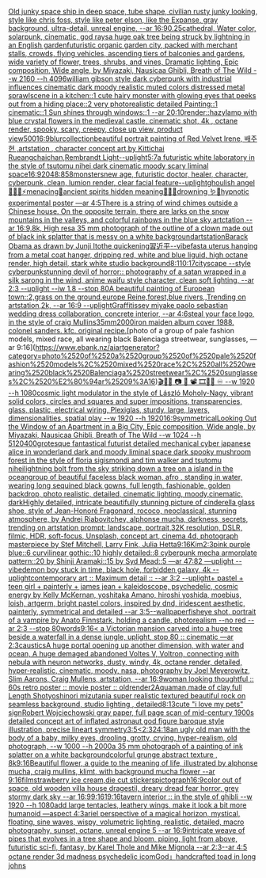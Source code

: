 [Old junky space ship in deep space, tube shape, civilian rusty junky looking, style like chris foss, style like peter elson, like the Expanse, gray background, ultra-detail, unreal engine, --ar 16:9](https://www.ebank.nz/aiartgenerator?category=Old%2520junky%2520space%2520ship%2520in%2520deep%2520space%2C%2520tube%2520shape%2C%2520civilian%2520rusty%2520junky%2520looking%2C%2520style%2520like%2520chris%2520foss%2C%2520style%2520like%2520peter%2520elson%2C%2520like%2520the%2520Expanse%2C%2520gray%2520background%2C%2520ultra-detail%2C%2520unreal%2520engine%2C%2520--ar%252016%3A9)[0.25](https://www.ebank.nz/aiartgenerator?category=0.25)[cathedral, Water color, solarpunk, cinematic, god rays](https://www.ebank.nz/aiartgenerator?category=cathedral%2C%2520Water%2520color%2C%2520solarpunk%2C%2520cinematic%2C%2520god%2520rays)[a huge oak tree being struck by lightning in an English garden](https://www.ebank.nz/aiartgenerator?category=a%2520huge%2520oak%2520tree%2520being%2520struck%2520by%2520lightning%2520in%2520an%2520English%2520garden)[futuristic organic garden city, packed with merchant stalls, crowds, flying vehicles, ascending tiers of balconies and gardens, wide variety of flower, trees, shrubs, and vines, Dramatic lighting, Epic composition, Wide angle, by Miyazaki, Nausicaa Ghibli, Breath of The Wild --w 2160  --h 4096](https://www.ebank.nz/aiartgenerator?category=futuristic%2520organic%2520garden%2520city%2C%2520packed%2520with%2520merchant%2520stalls%2C%2520crowds%2C%2520flying%2520vehicles%2C%2520ascending%2520tiers%2520of%2520balconies%2520and%2520gardens%2C%2520wide%2520variety%2520of%2520flower%2C%2520trees%2C%2520shrubs%2C%2520and%2520vines%2C%2520Dramatic%2520lighting%2C%2520Epic%2520composition%2C%2520Wide%2520angle%2C%2520by%2520Miyazaki%2C%2520Nausicaa%2520Ghibli%2C%2520Breath%2520of%2520The%2520Wild%2520--w%25202160%2520%2520--h%25204096)[william gibson style dark cyberpunk with industrial influences cinematic dark moody realistic muted colors distressed metal sprawl](https://www.ebank.nz/aiartgenerator?category=william%2520gibson%2520style%2520dark%2520cyberpunk%2520with%2520industrial%2520influences%2520cinematic%2520dark%2520moody%2520realistic%2520muted%2520colors%2520distressed%2520metal%2520sprawl)[scene in a kitchen::1 cute hairy monster with glowing eyes that peeks out from a hiding place::2 very photorealistic detailed Painting::1 cinematic::1 Sun shines through windows::1 --ar 20:10](https://www.ebank.nz/aiartgenerator?category=scene%2520in%2520a%2520kitchen%3A%3A1%2520cute%2520hairy%2520monster%2520with%2520glowing%2520eyes%2520that%2520peeks%2520out%2520from%2520a%2520hiding%2520place%3A%3A2%2520very%2520photorealistic%2520detailed%2520Painting%3A%3A1%2520cinematic%3A%3A1%2520Sun%2520shines%2520through%2520windows%3A%3A1%2520--ar%252020%3A10)[render::](https://www.ebank.nz/aiartgenerator?category=render%3A%3A)[hazy](https://www.ebank.nz/aiartgenerator?category=hazy)[lamp with blue crystal flowers in the medieval castle, cinematic shot, 4k , octane render, spooky, scary, creepy, close up view, product view](https://www.ebank.nz/aiartgenerator?category=lamp%2520with%2520blue%2520crystal%2520flowers%2520in%2520the%2520medieval%2520castle%2C%2520cinematic%2520shot%2C%25204k%2520%2C%2520octane%2520render%2C%2520spooky%2C%2520scary%2C%2520creepy%2C%2520close%2520up%2520view%2C%2520product%2520view)[500](https://www.ebank.nz/aiartgenerator?category=500)[16:9](https://www.ebank.nz/aiartgenerator?category=16%3A9)[blur](https://www.ebank.nz/aiartgenerator?category=blur)[collection](https://www.ebank.nz/aiartgenerator?category=collection)[beautiful portrait painting of Red Velvet Irene, 배주현 ,artstation , character concept art,by Kittichai Rueangchaichan,Rembrandt Light](https://www.ebank.nz/aiartgenerator?category=beautiful%2520portrait%2520painting%2520of%2520Red%2520Velvet%2520Irene%2C%2520%EB%B0%B0%EC%A3%BC%ED%98%84%2520%2Cartstation%2520%2C%2520character%2520concept%2520art%2Cby%2520Kittichai%2520Rueangchaichan%2CRembrandt%2520Light)[--uplight](https://www.ebank.nz/aiartgenerator?category=--uplight)[5:7](https://www.ebank.nz/aiartgenerator?category=5%3A7)[a futuristic white laboratory in the style of tsutomu nihei dark cinematic moody scary liminal space](https://www.ebank.nz/aiartgenerator?category=a%2520futuristic%2520white%2520laboratory%2520in%2520the%2520style%2520of%2520tsutomu%2520nihei%2520dark%2520cinematic%2520moody%2520scary%2520liminal%2520space)[16:9](https://www.ebank.nz/aiartgenerator?category=16%3A9)[2048:858](https://www.ebank.nz/aiartgenerator?category=2048%3A858)[monsters](https://www.ebank.nz/aiartgenerator?category=monsters)[new age, futuristic doctor, healer, character, cyberpunk, clean, lumion render, clear facial feature](https://www.ebank.nz/aiartgenerator?category=new%2520age%2C%2520futuristic%2520doctor%2C%2520healer%2C%2520character%2C%2520cyberpunk%2C%2520clean%2C%2520lumion%2520render%2C%2520clear%2520facial%2520feature)[--uplight](https://www.ebank.nz/aiartgenerator?category=--uplight)[ghoulish angel 🧊🍼✨⚡️menacing🌙ancient spirits hidden meaning🐚🍄🦚drowning 🪱🐍hypnotic experimental poster —ar 4:5](https://www.ebank.nz/aiartgenerator?category=ghoulish%2520angel%2520%F0%9F%A7%8A%F0%9F%8D%BC%E2%9C%A8%E2%9A%A1%EF%B8%8Fmenacing%F0%9F%8C%99ancient%2520spirits%2520hidden%2520meaning%F0%9F%90%9A%F0%9F%8D%84%F0%9F%A6%9Adrowning%2520%F0%9F%AA%B1%F0%9F%90%8Dhypnotic%2520experimental%2520poster%2520%E2%80%94ar%25204%3A5)[There is a string of wind chimes outside a Chinese house. On the opposite terrain, there are larks on the snow mountains in the valleys, and colorful rainbows in the blue sky,artctation,--ar 16:9,8k, High res](https://www.ebank.nz/aiartgenerator?category=There%2520is%2520a%2520string%2520of%2520wind%2520chimes%2520outside%2520a%2520Chinese%2520house.%2520On%2520the%2520opposite%2520terrain%2C%2520there%2520are%2520larks%2520on%2520the%2520snow%2520mountains%2520in%2520the%2520valleys%2C%2520and%2520colorful%2520rainbows%2520in%2520the%2520blue%2520sky%2Cartctation%2C--ar%252016%3A9%2C8k%2C%2520High%2520res)[a 35 mm photograph of the outline of a clown made out of black ink splatter that is messy on a white background](https://www.ebank.nz/aiartgenerator?category=a%252035%2520mm%2520photograph%2520of%2520the%2520outline%2520of%2520a%2520clown%2520made%2520out%2520of%2520black%2520ink%2520splatter%2520that%2520is%2520messy%2520on%2520a%2520white%2520background)[artstation](https://www.ebank.nz/aiartgenerator?category=artstation)[Barack Obama as drawn by Junji Ito](https://www.ebank.nz/aiartgenerator?category=Barack%2520Obama%2520as%2520drawn%2520by%2520Junji%2520Ito)[the quickening](https://www.ebank.nz/aiartgenerator?category=the%2520quickening)[習近平](https://www.ebank.nz/aiartgenerator?category=%E7%BF%92%E8%BF%91%E5%B9%B3)[--vibefast](https://www.ebank.nz/aiartgenerator?category=--vibefast)[a uterus hanging from a metal coat hanger, dripping red, white and blue liguid, high octane render, high detail, stark white studio background](https://www.ebank.nz/aiartgenerator?category=a%2520uterus%2520hanging%2520from%2520a%2520metal%2520coat%2520hanger%2C%2520dripping%2520red%2C%2520white%2520and%2520blue%2520liguid%2C%2520high%2520octane%2520render%2C%2520high%2520detail%2C%2520stark%2520white%2520studio%2520background)[8:1](https://www.ebank.nz/aiartgenerator?category=8%3A1)[10:17](https://www.ebank.nz/aiartgenerator?category=10%3A17)[cityscape --style cyberpunk](https://www.ebank.nz/aiartgenerator?category=cityscape%2520--style%2520cyberpunk)[stunning devil of horror:: photography of a satan wrapped in a silk sarong in the wind, anime waifu style character, clean soft lighting, --ar 2:3 --uplight --iw 1.8 --stop 80](https://www.ebank.nz/aiartgenerator?category=stunning%2520devil%2520of%2520horror%3A%3A%2520photography%2520of%2520a%2520satan%2520wrapped%2520in%2520a%2520silk%2520sarong%2520in%2520the%2520wind%2C%2520anime%2520waifu%2520style%2520character%2C%2520clean%2520soft%2520lighting%2C%2520--ar%25202%3A3%2520--uplight%2520--iw%25201.8%2520--stop%252080)[A beautiful painting of European town::2,grass on the ground,europe Reine,forest,blue rivers,,Trending on artstation,2k, --ar 16:9 --uplight](https://www.ebank.nz/aiartgenerator?category=A%2520beautiful%2520painting%2520of%2520European%2520town%3A%3A2%2Cgrass%2520on%2520the%2520ground%2Ceurope%2520Reine%2Cforest%2Cblue%2520rivers%2C%2CTrending%2520on%2520artstation%2C2k%2C%2520--ar%252016%3A9%2520--uplight)[Graffiti](https://www.ebank.nz/aiartgenerator?category=Graffiti)[ssey miyake paolo sebastian wedding dress collaboration, concrete interior, --ar 4:6](https://www.ebank.nz/aiartgenerator?category=ssey%2520miyake%2520paolo%2520sebastian%2520wedding%2520dress%2520collaboration%2C%2520concrete%2520interior%2C%2520--ar%25204%3A6)[steal your face  logo, in the style of craig Mullins](https://www.ebank.nz/aiartgenerator?category=steal%2520your%2520face%2520%2520logo%2C%2520in%2520the%2520style%2520of%2520craig%2520Mullins)[35mm](https://www.ebank.nz/aiartgenerator?category=35mm)[2000](https://www.ebank.nz/aiartgenerator?category=2000)[iron maiden album cover 1988. colonel sanders. kfc. original recipe.](https://www.ebank.nz/aiartgenerator?category=iron%2520maiden%2520album%2520cover%25201988.%2520colonel%2520sanders.%2520kfc.%2520original%2520recipe.)[photo of a group of pale fashion models, mixed race, all wearing black Balenciaga streetwear, sunglasses, —ar 9:16](https://www.ebank.nz/aiartgenerator?category=photo%2520of%2520a%2520group%2520of%2520pale%2520fashion%2520models%2C%2520mixed%2520race%2C%2520all%2520wearing%2520black%2520Balenciaga%2520streetwear%2C%2520sunglasses%2C%2520%E2%80%94ar%25209%3A16)[🎬🌈📼 📷  🎥 📽 🎞🧬🌌 ♾️ --w 1920 --h 1080](https://www.ebank.nz/aiartgenerator?category=%F0%9F%8E%AC%F0%9F%8C%88%F0%9F%93%BC%2520%F0%9F%93%B7%2520%2520%F0%9F%8E%A5%2520%F0%9F%93%BD%2520%F0%9F%8E%9E%F0%9F%A7%AC%F0%9F%8C%8C%2520%E2%99%BE%EF%B8%8F%2520--w%25201920%2520--h%25201080)[cosmic light modulator in the style of László Moholy-Nagy, vibrant solid colors, circles and squares and super impositions, transparencies, glass, plastic, electrical wiring,  Plexiglas, sturdy, large, layers, dimensionalities, spatial play --w 1920 --h 1920](https://www.ebank.nz/aiartgenerator?category=cosmic%2520light%2520modulator%2520in%2520the%2520style%2520of%2520L%C3%A1szl%C3%B3%2520Moholy-Nagy%2C%2520vibrant%2520solid%2520colors%2C%2520circles%2520and%2520squares%2520and%2520super%2520impositions%2C%2520transparencies%2C%2520glass%2C%2520plastic%2C%2520electrical%2520wiring%2C%2520%2520Plexiglas%2C%2520sturdy%2C%2520large%2C%2520layers%2C%2520dimensionalities%2C%2520spatial%2520play%2520--w%25201920%2520--h%25201920)[16:9](https://www.ebank.nz/aiartgenerator?category=16%3A9)[symmetrical](https://www.ebank.nz/aiartgenerator?category=symmetrical)[Looking Out the Window of an Apartment in a Big City, Epic composition, Wide angle, by Miyazaki, Nausicaa Ghibli, Breath of The Wild --w 1024 --h 5120](https://www.ebank.nz/aiartgenerator?category=Looking%2520Out%2520the%2520Window%2520of%2520an%2520Apartment%2520in%2520a%2520Big%2520City%2C%2520Epic%2520composition%2C%2520Wide%2520angle%2C%2520by%2520Miyazaki%2C%2520Nausicaa%2520Ghibli%2C%2520Breath%2520of%2520The%2520Wild%2520--w%25201024%2520--h%25205120)[400](https://www.ebank.nz/aiartgenerator?category=400)[grotesque fantastical futurist detailed mechanical cyber japanese alice in wonderland dark and moody liminal space dark spooky mushroom forest in the style of floria sigismondi and tim walker and tsutomu nihei](https://www.ebank.nz/aiartgenerator?category=grotesque%2520fantastical%2520futurist%2520detailed%2520mechanical%2520cyber%2520japanese%2520alice%2520in%2520wonderland%2520dark%2520and%2520moody%2520liminal%2520space%2520dark%2520spooky%2520mushroom%2520forest%2520in%2520the%2520style%2520of%2520floria%2520sigismondi%2520and%2520tim%2520walker%2520and%2520tsutomu%2520nihei)[lightning bolt from the sky striking down a tree on a island in the ocean](https://www.ebank.nz/aiartgenerator?category=lightning%2520bolt%2520from%2520the%2520sky%2520striking%2520down%2520a%2520tree%2520on%2520a%2520island%2520in%2520the%2520ocean)[group of beautiful faceless black woman, afro , standing in water, wearing long sequined black gowns, full length, fashionable, golden backdrop, photo realistic, detailed, cinematic lighting, moody,cinematic, dark](https://www.ebank.nz/aiartgenerator?category=group%2520of%2520beautiful%2520faceless%2520black%2520woman%2C%2520afro%2520%2C%2520standing%2520in%2520water%2C%2520wearing%2520long%2520sequined%2520black%2520gowns%2C%2520full%2520length%2C%2520fashionable%2C%2520golden%2520backdrop%2C%2520photo%2520realistic%2C%2520detailed%2C%2520cinematic%2520lighting%2C%2520moody%2Ccinematic%2C%2520dark)[Highly detailed, intricate beautifully stunning picture of cinderella glass shoe, style of Jean-Honoré Fragonard, rococo, neoclassical, stunning atmosphere, by Andrei Riabovitchev, alphonse mucha, darkness, secrets, trending on artstation prompt: landscape, portrait,32K resolution, DSLR, filmic, HDR, soft-focus, Unsplash, concept art, cinema 4d, photograph masterpiece by Stef Mitchell, Larry Fink, Julia Hetta](https://www.ebank.nz/aiartgenerator?category=Highly%2520detailed%2C%2520intricate%2520beautifully%2520stunning%2520picture%2520of%2520cinderella%2520glass%2520shoe%2C%2520style%2520of%2520Jean-Honor%C3%A9%2520Fragonard%2C%2520rococo%2C%2520neoclassical%2C%2520stunning%2520atmosphere%2C%2520by%2520Andrei%2520Riabovitchev%2C%2520alphonse%2520mucha%2C%2520darkness%2C%2520secrets%2C%2520trending%2520on%2520artstation%2520prompt%3A%2520landscape%2C%2520portrait%2C32K%2520resolution%2C%2520DSLR%2C%2520filmic%2C%2520HDR%2C%2520soft-focus%2C%2520Unsplash%2C%2520concept%2520art%2C%2520cinema%25204d%2C%2520photograph%2520masterpiece%2520by%2520Stef%2520Mitchell%2C%2520Larry%2520Fink%2C%2520Julia%2520Hetta)[9:16](https://www.ebank.nz/aiartgenerator?category=9%3A16)[Kim](https://www.ebank.nz/aiartgenerator?category=Kim)[2:3](https://www.ebank.nz/aiartgenerator?category=2%3A3)[pink purple blue::6 curvilinear gothic::10 highly detailed::8 cyberpunk mecha armorplate pattern::20 by Shinji Aramaki::15 by Syd Mead::5 —ar 47:82 —uplight --vibe](https://www.ebank.nz/aiartgenerator?category=pink%2520purple%2520blue%3A%3A6%2520curvilinear%2520gothic%3A%3A10%2520highly%2520detailed%3A%3A8%2520cyberpunk%2520mecha%2520armorplate%2520pattern%3A%3A20%2520by%2520Shinji%2520Aramaki%3A%3A15%2520by%2520Syd%2520Mead%3A%3A5%2520%E2%80%94ar%252047%3A82%2520%E2%80%94uplight%2520--vibe)[demon boy stuck in time, black hole, forbidden galaxy, 4k --uplight](https://www.ebank.nz/aiartgenerator?category=demon%2520boy%2520stuck%2520in%2520time%2C%2520black%2520hole%2C%2520forbidden%2520galaxy%2C%25204k%2520--uplight)[contemporary art :: Maximum detail :: --ar 3:2 --uplight](https://www.ebank.nz/aiartgenerator?category=contemporary%2520art%2520%3A%3A%2520Maximum%2520detail%2520%3A%3A%2520--ar%25203%3A2%2520--uplight)[+ pastel + teen girl + painterly + james jean + kaleidoscope, psychedelic, cosmic energy by Kelly McKernan, yoshitaka Amano, hiroshi yoshida, moebius, loish, artgerm, bright pastel colors, inspired by dnd, iridescent aesthetic, painterly, symmetrical and detailed --ar 3:5](https://www.ebank.nz/aiartgenerator?category=%2B%2520pastel%2520%2B%2520teen%2520girl%2520%2B%2520painterly%2520%2B%2520james%2520jean%2520%2B%2520kaleidoscope%2C%2520psychedelic%2C%2520cosmic%2520energy%2520by%2520Kelly%2520McKernan%2C%2520yoshitaka%2520Amano%2C%2520hiroshi%2520yoshida%2C%2520moebius%2C%2520loish%2C%2520artgerm%2C%2520bright%2520pastel%2520colors%2C%2520inspired%2520by%2520dnd%2C%2520iridescent%2520aesthetic%2C%2520painterly%2C%2520symmetrical%2520and%2520detailed%2520--ar%25203%3A5)[--wallpaper](https://www.ebank.nz/aiartgenerator?category=--wallpaper)[fisheye shot, portrait of a vampire by Anato Finnstark, holding a candle, photorealism --no red  --ar 2:3 --stop 80](https://www.ebank.nz/aiartgenerator?category=fisheye%2520shot%2C%2520portrait%2520of%2520a%2520vampire%2520by%2520Anato%2520Finnstark%2C%2520holding%2520a%2520candle%2C%2520photorealism%2520--no%2520red%2520%2520--ar%25202%3A3%2520--stop%252080)[words](https://www.ebank.nz/aiartgenerator?category=words)[9:16](https://www.ebank.nz/aiartgenerator?category=9%3A16)[< a Victorian mansion carved into a huge tree beside a waterfall in a dense jungle, uplight, stop 80 :: cinematic —ar 2:3](https://www.ebank.nz/aiartgenerator?category=%3C%2520a%2520Victorian%2520mansion%2520carved%2520into%2520a%2520huge%2520tree%2520beside%2520a%2520waterfall%2520in%2520a%2520dense%2520jungle%2C%2520uplight%2C%2520stop%252080%2520%3A%3A%2520cinematic%2520%E2%80%94ar%25202%3A3)[caustics](https://www.ebank.nz/aiartgenerator?category=caustics)[A huge portal opening up another dimension, with water and ocean, A huge demaged abandoned Voltes V, Voltron, connecting with nebula with neuron networks,  dusty, windy, 4k, octane render, detailed, hyper-realistic, cinematic, moody, nasa, photography by Joel Meyerowitz, Slim Aarons, Craig Mullens, artstation, --ar 16:9](https://www.ebank.nz/aiartgenerator?category=A%2520huge%2520portal%2520opening%2520up%2520another%2520dimension%2C%2520with%2520water%2520and%2520ocean%2C%2520A%2520huge%2520demaged%2520abandoned%2520Voltes%2520V%2C%2520Voltron%2C%2520connecting%2520with%2520nebula%2520with%2520neuron%2520networks%2C%2520%2520dusty%2C%2520windy%2C%25204k%2C%2520octane%2520render%2C%2520detailed%2C%2520hyper-realistic%2C%2520cinematic%2C%2520moody%2C%2520nasa%2C%2520photography%2520by%2520Joel%2520Meyerowitz%2C%2520Slim%2520Aarons%2C%2520Craig%2520Mullens%2C%2520artstation%2C%2520--ar%252016%3A9)[woman looking thoughtful :: 60s retro poster :: movie poster :: old](https://www.ebank.nz/aiartgenerator?category=woman%2520looking%2520thoughtful%2520%3A%3A%252060s%2520retro%2520poster%2520%3A%3A%2520movie%2520poster%2520%3A%3A%2520old)[render](https://www.ebank.nz/aiartgenerator?category=render)[2](https://www.ebank.nz/aiartgenerator?category=2)[Aquaman,made of clay,full Length Shot](https://www.ebank.nz/aiartgenerator?category=Aquaman%2Cmade%2520of%2520clay%2Cfull%2520Length%2520Shot)[yoshinori mizutani](https://www.ebank.nz/aiartgenerator?category=yoshinori%2520mizutani)[a super realistic textured beautiful rock on seamless background, studio lighting , detailed](https://www.ebank.nz/aiartgenerator?category=a%2520super%2520realistic%2520textured%2520beautiful%2520rock%2520on%2520seamless%2520background%2C%2520studio%2520lighting%2520%2C%2520detailed)[8:13](https://www.ebank.nz/aiartgenerator?category=8%3A13)[cute "i love my pets" sign](https://www.ebank.nz/aiartgenerator?category=cute%2520%22i%2520love%2520my%2520pets%22%2520sign)[Robert Wojciechowski gray paper, full page scan of mid-century 1900s detailed concept art of inflated astronaut god figure baroque style illustration, precise lineart symmetry](https://www.ebank.nz/aiartgenerator?category=Robert%2520Wojciechowski%2520gray%2520paper%2C%2520full%2520page%2520scan%2520of%2520mid-century%25201900s%2520detailed%2520concept%2520art%2520of%2520inflated%2520astronaut%2520god%2520figure%2520baroque%2520style%2520illustration%2C%2520precise%2520lineart%2520symmetry)[3:5](https://www.ebank.nz/aiartgenerator?category=3%3A5)[<2:3](https://www.ebank.nz/aiartgenerator?category=%3C2%3A3)[24:18](https://www.ebank.nz/aiartgenerator?category=24%3A18)[an ugly old man with the body of a baby, milky eyes, drooling, grotty, crying, hyper-realism, old photograph, --w 1000 --h 2000](https://www.ebank.nz/aiartgenerator?category=an%2520ugly%2520old%2520man%2520with%2520the%2520body%2520of%2520a%2520baby%2C%2520milky%2520eyes%2C%2520drooling%2C%2520grotty%2C%2520crying%2C%2520hyper-realism%2C%2520old%2520photograph%2C%2520--w%25201000%2520--h%25202000)[a 35 mm photograph of a painting of ink splatter on a white background](https://www.ebank.nz/aiartgenerator?category=a%252035%2520mm%2520photograph%2520of%2520a%2520painting%2520of%2520ink%2520splatter%2520on%2520a%2520white%2520background)[colorful grunge abstract texture , 8k](https://www.ebank.nz/aiartgenerator?category=colorful%2520grunge%2520abstract%2520texture%2520%2C%25208k)[9:16](https://www.ebank.nz/aiartgenerator?category=9%3A16)[Beautiful flower, a guide to the meaning of life, illustrated by alphonse mucha, craig mullins, klimt, with background mucha flower --ar 9:16](https://www.ebank.nz/aiartgenerator?category=Beautiful%2520flower%2C%2520a%2520guide%2520to%2520the%2520meaning%2520of%2520life%2C%2520illustrated%2520by%2520alphonse%2520mucha%2C%2520craig%2520mullins%2C%2520klimt%2C%2520with%2520background%2520mucha%2520flower%2520--ar%25209%3A16)[film](https://www.ebank.nz/aiartgenerator?category=film)[strawberry ice cream,die cut stickers](https://www.ebank.nz/aiartgenerator?category=strawberry%2520ice%2520cream%2Cdie%2520cut%2520stickers)[pictograph](https://www.ebank.nz/aiartgenerator?category=pictograph)[16:9](https://www.ebank.nz/aiartgenerator?category=16%3A9)[color out of space, old wooden villa house dragestil, dreary dread fear horror, grey stormy dark sky --ar 16:9](https://www.ebank.nz/aiartgenerator?category=color%2520out%2520of%2520space%2C%2520old%2520wooden%2520villa%2520house%2520dragestil%2C%2520dreary%2520dread%2520fear%2520horror%2C%2520grey%2520stormy%2520dark%2520sky%2520--ar%252016%3A9)[9:16](https://www.ebank.nz/aiartgenerator?category=9%3A16)[1](https://www.ebank.nz/aiartgenerator?category=1)[9:16](https://www.ebank.nz/aiartgenerator?category=9%3A16)[tavern interior :: in the style of ghibli --w 1920 --h 1080](https://www.ebank.nz/aiartgenerator?category=tavern%2520interior%2520%3A%3A%2520in%2520the%2520style%2520of%2520ghibli%2520--w%25201920%2520--h%25201080)[add large tentacles, leathery wings, make it look a bit more humanoid —aspect 4:3](https://www.ebank.nz/aiartgenerator?category=add%2520large%2520tentacles%2C%2520leathery%2520wings%2C%2520make%2520it%2520look%2520a%2520bit%2520more%2520humanoid%2520%E2%80%94aspect%25204%3A3)[ariel perspective of a magical horizon, mystical, floating, sine waves, wispy, volumetric lighting, realistic, detailed, macro photography, sunset, octane, unreal engine 5 --ar 16:9](https://www.ebank.nz/aiartgenerator?category=ariel%2520perspective%2520of%2520a%2520magical%2520horizon%2C%2520mystical%2C%2520floating%2C%2520sine%2520waves%2C%2520wispy%2C%2520volumetric%2520lighting%2C%2520realistic%2C%2520detailed%2C%2520macro%2520photography%2C%2520sunset%2C%2520octane%2C%2520unreal%2520engine%25205%2520--ar%252016%3A9)[intricate weave of pipes that evolves in a tree shape and bloom, piping, light from above, futuristic sci-fi, fantasy, by Karel Thole and Mike Mignola --ar 2:3](https://www.ebank.nz/aiartgenerator?category=intricate%2520weave%2520of%2520pipes%2520that%2520evolves%2520in%2520a%2520tree%2520shape%2520and%2520bloom%2C%2520piping%2C%2520light%2520from%2520above%2C%2520futuristic%2520sci-fi%2C%2520fantasy%2C%2520by%2520Karel%2520Thole%2520and%2520Mike%2520Mignola%2520--ar%25202%3A3)[--ar 4:5 octane render 3d madness psychedelic icom](https://www.ebank.nz/aiartgenerator?category=--ar%25204%3A5%2520octane%2520render%25203d%2520madness%2520psychedelic%2520icom)[God」](https://www.ebank.nz/aiartgenerator?category=God%E3%80%8D)[handcrafted toad in long johns](https://www.ebank.nz/aiartgenerator?category=handcrafted%2520toad%2520in%2520long%2520johns)